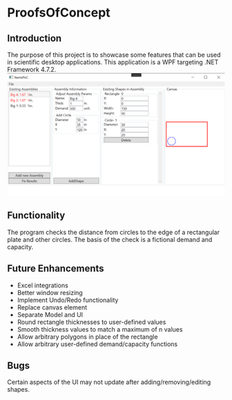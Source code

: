 # ProofsOfConcept
## Introduction
The purpose of this project is to showcase some features that can be used in scientific desktop applications. This application is a WPF targeting .NET Framework 4.7.2.
![Image 1](https://raw.githubusercontent.com/OrganizationUsername/ProofsOfConcept/master/ReadMe/PoC%20Image.png)

## Functionality
The program checks the distance from circles to the edge of a rectangular plate and other circles. The basis of the check is a fictional demand and capacity. 

## Future Enhancements
- Excel integrations
- Better window resizing
- Implement Undo/Redo functionality
- Replace canvas element
- Separate Model and UI
- Round rectangle thicknesses to user-defined values
- Smooth thickness values to match a maximum of n values
- Allow arbitrary polygons in place of the rectangle
- Allow arbitrary user-defined demand/capacity functions

## Bugs
Certain aspects of the UI may not update after adding/removing/editing shapes.
